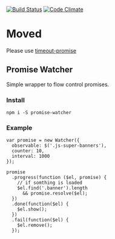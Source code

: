[![Build Status](https://travis-ci.org/shuvalov-anton/promise-watcher.svg)](https://travis-ci.org/shuvalov-anton/promise-watcher)
[![Code Climate](https://codeclimate.com/github/shuvalov-anton/irverbs/badges/gpa.svg)](https://codeclimate.com/github/shuvalov-anton/promise-watcher)

# Moved

Please use [timeout-promise](https://www.npmjs.org/package/timeout-promise)

## Promise Watcher

Simple wrapper to flow control promises.


### Install

```
npm i -S promise-watcher
```

### Example

```JS
var promise = new Watcher({ 
  observable: $('.js-super-banners'), 
  counter: 10,
  interval: 1000
});

promise
  .progress(function ($el, promise) {
    // if somthing is loaded
    $el.find('.banner').length
      && promise.resolve($el);
  })
  .done(function($el) {
    $el.show();
  })
  .fail(function($el) {
    $el.remove();
  });
```
